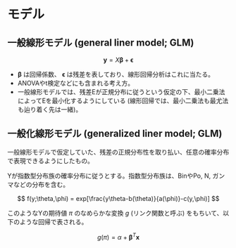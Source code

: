 # モデル

## 一般線形モデル (general liner model; GLM)

$$\boldsymbol{y} = X\boldsymbol{\beta} + \boldsymbol{\epsilon}$$

- $\boldsymbol{\beta}$ は回帰係数、 $\boldsymbol{\epsilon}$ は残差を表しており、線形回帰分析はこれに当たる。
- ANOVAやt検定などにも含まれる考え方。
- 一般線形モデルでは、残差Eが正規分布に従うという仮定の下、最小二乗法によってEを最小化するようにしている (線形回帰では、最小二乗法も最尤法も辿り着く先は一緒)。

## 一般化線形モデル (generalized liner model; GLM)

一般線形モデルで仮定していた、残差の正規分布性を取り払い、任意の確率分布で表現できるようにしたもの。

Yが指数型分布族の確率分布に従うとする。指数型分布族は、BinやPo, N, ガンマなどの分布を含む。

$$
f(y;\theta,\phi) = exp[\frac{y\theta-b(\theta)}{a(\phi)}-c(y,\phi)]
$$

このようなYの期待値 $\pi$ のなめらかな変換 $g$ (リンク関数と呼ぶ) をもちいて、以下のような回帰で表される。

$$
g(\pi) = \alpha + \boldsymbol{\beta}^T \boldsymbol{x}
$$
